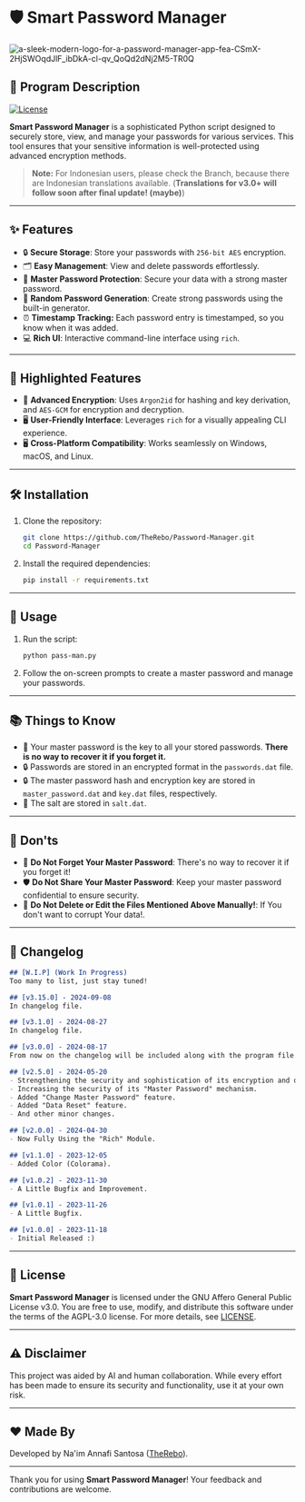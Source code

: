 # 🛡️ Smart Password Manager

![a-sleek-modern-logo-for-a-password-manager-app-fea-CSmX-2HjSWOqdJlF_ibDkA-cl-qv_QoQd2dNj2M5-TR0Q](https://github.com/user-attachments/assets/5f130cc4-c6ab-4509-af84-2b74c7e75492)

## 🚀 Program Description

[![License](https://img.shields.io/badge/License-AGPLv3-blue.svg)](https://www.gnu.org/licenses/agpl-3.0)

**Smart Password Manager** is a sophisticated Python script designed to securely store, view, and manage your passwords for various services. This tool ensures that your sensitive information is well-protected using advanced encryption methods.

> **Note:** For Indonesian users, please check the Branch, because there are Indonesian translations available. (**Translations for v3.0+ will follow soon after final update! (maybe)**)

---

## ✨ Features

- 🔒 **Secure Storage**: Store your passwords with `256-bit AES` encryption.
- 🗂️ **Easy Management**: View and delete passwords effortlessly.
- 🔑 **Master Password Protection**: Secure your data with a strong master password.
- 🎲 **Random Password Generation**: Create strong passwords using the built-in generator.
- ⏰ **Timestamp Tracking:** Each password entry is timestamped, so you know when it was added.
- 💻 **Rich UI**: Interactive command-line interface using `rich`.

---

## 🌟 Highlighted Features

- 🔐 **Advanced Encryption**: Uses `Argon2id` for hashing and key derivation, and `AES-GCM` for encryption and decryption.
- 🖥️ **User-Friendly Interface**: Leverages `rich` for a visually appealing CLI experience.
- 🖥️ **Cross-Platform Compatibility**: Works seamlessly on Windows, macOS, and Linux.

---

## 🛠️ Installation

1. Clone the repository:
    ```bash
    git clone https://github.com/TheRebo/Password-Manager.git
    cd Password-Manager
    ```
2. Install the required dependencies:
    ```bash
    pip install -r requirements.txt
    ```

---

## 📖 Usage

1. Run the script:
    ```bash
    python pass-man.py
    ```
2. Follow the on-screen prompts to create a master password and manage your passwords.

---

## 📚 Things to Know

- 🔑 Your master password is the key to all your stored passwords. **There is no way to recover it if you forget it.**
- 🔒 Passwords are stored in an encrypted format in the `passwords.dat` file.
- 🔒 The master password hash and encryption key are stored in `master_password.dat` and `key.dat` files, respectively.
- 🧂 The salt are stored in `salt.dat`.

---

## 🚫 Don'ts

- 🚷 **Do Not Forget Your Master Password**: There's no way to recover it if you forget it!
- 🛡️ **Do Not Share Your Master Password**: Keep your master password confidential to ensure security.
- 🚫 **Do Not Delete or Edit the Files Mentioned Above Manually!**: If You don't want to corrupt Your data!.

---

## 📌 Changelog

```markdown
## [W.I.P] (Work In Progress)
Too many to list, just stay tuned!

## [v3.15.0] - 2024-09-08
In changelog file.

## [v3.1.0] - 2024-08-27
In changelog file.

## [v3.0.0] - 2024-08-17
From now on the changelog will be included along with the program file.

## [v2.5.0] - 2024-05-20
- Strengthening the security and sophistication of its encryption and decryption mechanisms.
- Increasing the security of its "Master Password" mechanism.
- Added "Change Master Password" feature.
- Added "Data Reset" feature.
- And other minor changes.

## [v2.0.0] - 2024-04-30
- Now Fully Using the "Rich" Module.

## [v1.1.0] - 2023-12-05
- Added Color (Colorama).

## [v1.0.2] - 2023-11-30
- A Little Bugfix and Improvement.

## [v1.0.1] - 2023-11-26
- A Little Bugfix.

## [v1.0.0] - 2023-11-18
- Initial Released :)
```
---

## 📜 License

**Smart Password Manager** is licensed under the GNU Affero General Public License v3.0. You are free to use, modify, and distribute this software under the terms of the AGPL-3.0 license. For more details, see [LICENSE](https://www.gnu.org/licenses/agpl-3.0.html).

---

## ⚠️ Disclaimer

This project was aided by AI and human collaboration. While every effort has been made to ensure its security and functionality, use it at your own risk.

---

## ❤️ Made By

Developed by Na'im Annafi Santosa ([TheRebo](https://github.com/TheRebo)).

---

Thank you for using **Smart Password Manager**! Your feedback and contributions are welcome.
